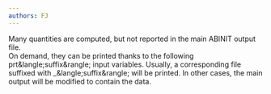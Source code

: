 ```yaml
---
authors: FJ
---
```

Many quantities are computed, but not reported in the main ABINIT output file.  
On demand, they can be printed thanks to the following
prt&amp;langle;suffix&amp;rangle; input variables. Usually, a corresponding
file suffixed with _&amp;langle;suffix&amp;rangle; will be printed. In other
cases, the main output will be modified to contain the data.

